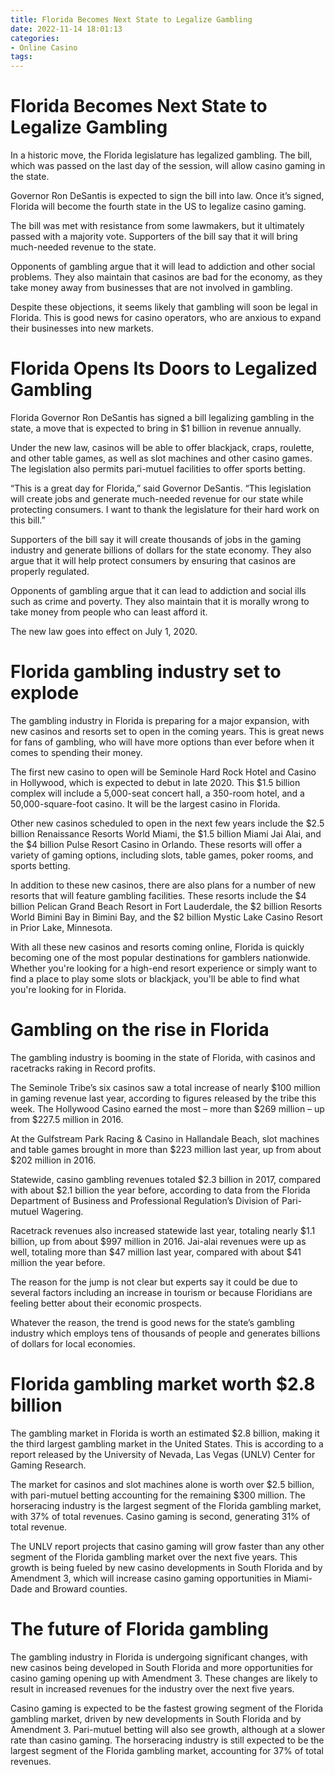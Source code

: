 ```yaml
---
title: Florida Becomes Next State to Legalize Gambling
date: 2022-11-14 18:01:13
categories:
- Online Casino
tags:
---
```



#  Florida Becomes Next State to Legalize Gambling

In a historic move, the Florida legislature has legalized gambling. The bill, which was passed on the last day of the session, will allow casino gaming in the state.

Governor Ron DeSantis is expected to sign the bill into law. Once it’s signed, Florida will become the fourth state in the US to legalize casino gaming.

The bill was met with resistance from some lawmakers, but it ultimately passed with a majority vote. Supporters of the bill say that it will bring much-needed revenue to the state.

Opponents of gambling argue that it will lead to addiction and other social problems. They also maintain that casinos are bad for the economy, as they take money away from businesses that are not involved in gambling.

Despite these objections, it seems likely that gambling will soon be legal in Florida. This is good news for casino operators, who are anxious to expand their businesses into new markets.

#  Florida Opens Its Doors to Legalized Gambling

Florida Governor Ron DeSantis has signed a bill legalizing gambling in the state, a move that is expected to bring in $1 billion in revenue annually.

Under the new law, casinos will be able to offer blackjack, craps, roulette, and other table games, as well as slot machines and other casino games. The legislation also permits pari-mutuel facilities to offer sports betting.

“This is a great day for Florida,” said Governor DeSantis. “This legislation will create jobs and generate much-needed revenue for our state while protecting consumers. I want to thank the legislature for their hard work on this bill.”

Supporters of the bill say it will create thousands of jobs in the gaming industry and generate billions of dollars for the state economy. They also argue that it will help protect consumers by ensuring that casinos are properly regulated.

Opponents of gambling argue that it can lead to addiction and social ills such as crime and poverty. They also maintain that it is morally wrong to take money from people who can least afford it.

The new law goes into effect on July 1, 2020.

#  Florida gambling industry set to explode

The gambling industry in Florida is preparing for a major expansion, with new casinos and resorts set to open in the coming years. This is great news for fans of gambling, who will have more options than ever before when it comes to spending their money.

The first new casino to open will be Seminole Hard Rock Hotel and Casino in Hollywood, which is expected to debut in late 2020. This $1.5 billion complex will include a 5,000-seat concert hall, a 350-room hotel, and a 50,000-square-foot casino. It will be the largest casino in Florida.

Other new casinos scheduled to open in the next few years include the $2.5 billion Renaissance Resorts World Miami, the $1.5 billion Miami Jai Alai, and the $4 billion Pulse Resort Casino in Orlando. These resorts will offer a variety of gaming options, including slots, table games, poker rooms, and sports betting.

In addition to these new casinos, there are also plans for a number of new resorts that will feature gambling facilities. These resorts include the $4 billion Pelican Grand Beach Resort in Fort Lauderdale, the $2 billion Resorts World Bimini Bay in Bimini Bay, and the $2 billion Mystic Lake Casino Resort in Prior Lake, Minnesota.

With all these new casinos and resorts coming online, Florida is quickly becoming one of the most popular destinations for gamblers nationwide. Whether you're looking for a high-end resort experience or simply want to find a place to play some slots or blackjack, you'll be able to find what you're looking for in Florida.

#  Gambling on the rise in Florida

The gambling industry is booming in the state of Florida, with casinos and racetracks raking in Record profits.

The Seminole Tribe’s six casinos saw a total increase of nearly $100 million in gaming revenue last year, according to figures released by the tribe this week. The Hollywood Casino earned the most – more than $269 million – up from $227.5 million in 2016.

At the Gulfstream Park Racing & Casino in Hallandale Beach, slot machines and table games brought in more than $223 million last year, up from about $202 million in 2016.

Statewide, casino gambling revenues totaled $2.3 billion in 2017, compared with about $2.1 billion the year before, according to data from the Florida Department of Business and Professional Regulation’s Division of Pari-mutuel Wagering.

Racetrack revenues also increased statewide last year, totaling nearly $1.1 billion, up from about $997 million in 2016. Jai-alai revenues were up as well, totaling more than $47 million last year, compared with about $41 million the year before.

The reason for the jump is not clear but experts say it could be due to several factors including an increase in tourism or because Floridians are feeling better about their economic prospects.

Whatever the reason, the trend is good news for the state’s gambling industry which employs tens of thousands of people and generates billions of dollars for local economies.

#  Florida gambling market worth $2.8 billion

The gambling market in Florida is worth an estimated $2.8 billion, making it the third largest gambling market in the United States. This is according to a report released by the University of Nevada, Las Vegas (UNLV) Center for Gaming Research.

The market for casinos and slot machines alone is worth over $2.5 billion, with pari-mutuel betting accounting for the remaining $300 million. The horseracing industry is the largest segment of the Florida gambling market, with 37% of total revenues. Casino gaming is second, generating 31% of total revenue.

The UNLV report projects that casino gaming will grow faster than any other segment of the Florida gambling market over the next five years. This growth is being fueled by new casino developments in South Florida and by Amendment 3, which will increase casino gaming opportunities in Miami-Dade and Broward counties.

# The future of Florida gambling

The gambling industry in Florida is undergoing significant changes, with new casinos being developed in South Florida and more opportunities for casino gaming opening up with Amendment 3. These changes are likely to result in increased revenues for the industry over the next five years.

Casino gaming is expected to be the fastest growing segment of the Florida gambling market, driven by new developments in South Florida and by Amendment 3. Pari-mutuel betting will also see growth, although at a slower rate than casino gaming. The horseracing industry is still expected to be the largest segment of the Florida gambling market, accounting for 37% of total revenues.